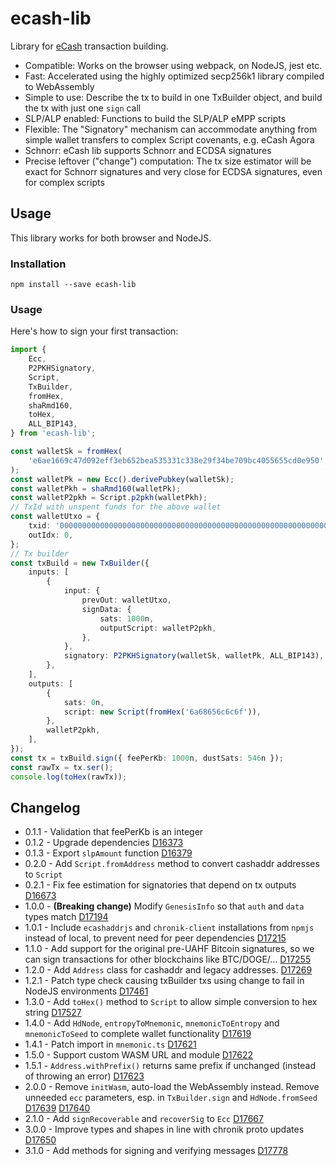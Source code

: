 # ecash-lib

Library for [eCash](https://e.cash) transaction building.

-   Compatible: Works on the browser using webpack, on NodeJS, jest etc.
-   Fast: Accelerated using the highly optimized secp256k1 library compiled to WebAssembly
-   Simple to use: Describe the tx to build in one TxBuilder object, and build the tx with just one `sign` call
-   SLP/ALP enabled: Functions to build the SLP/ALP eMPP scripts
-   Flexible: The "Signatory" mechanism can accommodate anything from simple wallet transfers to complex Script covenants, e.g. eCash Agora
-   Schnorr: eCash lib supports Schnorr and ECDSA signatures
-   Precise leftover ("change") computation: The tx size estimator will be exact for Schnorr signatures and very close for ECDSA signatures, even for complex scripts

## Usage

This library works for both browser and NodeJS.

### Installation

`npm install --save ecash-lib`

### Usage

Here's how to sign your first transaction:

```ts
import {
    Ecc,
    P2PKHSignatory,
    Script,
    TxBuilder,
    fromHex,
    shaRmd160,
    toHex,
    ALL_BIP143,
} from 'ecash-lib';

const walletSk = fromHex(
    'e6ae1669c47d092eff3eb652bea535331c338e29f34be709bc4055655cd0e950',
);
const walletPk = new Ecc().derivePubkey(walletSk);
const walletPkh = shaRmd160(walletPk);
const walletP2pkh = Script.p2pkh(walletPkh);
// TxId with unspent funds for the above wallet
const walletUtxo = {
    txid: '0000000000000000000000000000000000000000000000000000000000000000',
    outIdx: 0,
};
// Tx builder
const txBuild = new TxBuilder({
    inputs: [
        {
            input: {
                prevOut: walletUtxo,
                signData: {
                    sats: 1000n,
                    outputScript: walletP2pkh,
                },
            },
            signatory: P2PKHSignatory(walletSk, walletPk, ALL_BIP143),
        },
    ],
    outputs: [
        {
            sats: 0n,
            script: new Script(fromHex('6a68656c6c6f')),
        },
        walletP2pkh,
    ],
});
const tx = txBuild.sign({ feePerKb: 1000n, dustSats: 546n });
const rawTx = tx.ser();
console.log(toHex(rawTx));
```

## Changelog

-   0.1.1 - Validation that feePerKb is an integer
-   0.1.2 - Upgrade dependencies [D16373](https://reviews.bitcoinabc.org/D16373)
-   0.1.3 - Export `slpAmount` function [D16379](https://reviews.bitcoinabc.org/D16379)
-   0.2.0 - Add `Script.fromAddress` method to convert cashaddr addresses to `Script`
-   0.2.1 - Fix fee estimation for signatories that depend on tx outputs [D16673](https://reviews.bitcoinabc.org/D16673)
-   1.0.0 - **(Breaking change)** Modify `GenesisInfo` so that `auth` and `data` types match [D17194](https://reviews.bitcoinabc.org/D17194)
-   1.0.1 - Include `ecashaddrjs` and `chronik-client` installations from `npmjs` instead of local, to prevent need for peer dependencies [D17215](https://reviews.bitcoinabc.org/D17215)
-   1.1.0 - Add support for the original pre-UAHF Bitcoin signatures, so we can sign transactions for other blockchains like BTC/DOGE/... [D17255](https://reviews.bitcoinabc.org/D17255)
-   1.2.0 - Add `Address` class for cashaddr and legacy addresses. [D17269](https://reviews.bitcoinabc.org/D17269)
-   1.2.1 - Patch type check causing txBuilder txs using change to fail in NodeJS environments [D17461](https://reviews.bitcoinabc.org/D17461)
-   1.3.0 - Add `toHex()` method to `Script` to allow simple conversion to hex string [D17527](https://reviews.bitcoinabc.org/D17527)
-   1.4.0 - Add `HdNode`, `entropyToMnemonic`, `mnemonicToEntropy` and `mnemonicToSeed` to complete wallet functionality [D17619](https://reviews.bitcoinabc.org/D17619)
-   1.4.1 - Patch import in `mnemonic.ts` [D17621](https://reviews.bitcoinabc.org/D17621)
-   1.5.0 - Support custom WASM URL and module [D17622](https://reviews.bitcoinabc.org/D17622)
-   1.5.1 - `Address.withPrefix()` returns same prefix if unchanged (instead of throwing an error) [D17623](https://reviews.bitcoinabc.org/D17623)
-   2.0.0 - Remove `initWasm`, auto-load the WebAssembly instead. Remove unneeded `ecc` parameters, esp. in `TxBuilder.sign` and `HdNode.fromSeed` [D17639](https://reviews.bitcoinabc.org/D17639) [D17640](https://reviews.bitcoinabc.org/D17640)
-   2.1.0 - Add `signRecoverable` and `recoverSig` to `Ecc` [D17667](https://reviews.bitcoinabc.org/D17667)
-   3.0.0 - Improve types and shapes in line with chronik proto updates [D17650](https://reviews.bitcoinabc.org/D17650)
-   3.1.0 - Add methods for signing and verifying messages [D17778](https://reviews.bitcoinabc.org/D17778)
